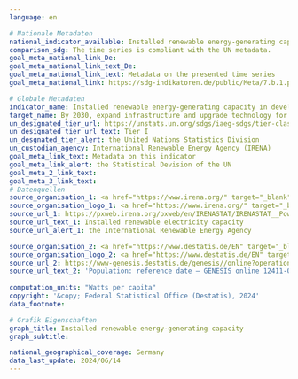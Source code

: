 ```yaml
---
language: en    

# Nationale Metadaten    
national_indicator_available: Installed renewable energy-generating capacity    
comparison_sdg: The time series is compliant with the UN metadata.    
goal_meta_national_link_De: 
goal_meta_national_link_text_De: 
goal_meta_national_link_text: Metadata on the presented time series
goal_meta_national_link: https://sdg-indikatoren.de/public/Meta/7.b.1.pdf    

# Globale Metadaten    
indicator_name: Installed renewable energy-generating capacity in developing and developed countries (in watts per capita)    
target_name: By 2030, expand infrastructure and upgrade technology for supplying modern and sustainable energy services for all in developing countries, in particular least developed countries, small island developing States and landlocked developing countries, in accordance with their respective programmes of support    
un_designated_tier_url: https://unstats.un.org/sdgs/iaeg-sdgs/tier-classification/    
un_designated_tier_url_text: Tier I    
un_desgnated_tier_alert: the United Nations Statistics Division    
un_custodian_agency: International Renewable Energy Agency (IRENA)    
goal_meta_link_text: Metadata on this indicator    
goal_meta_link_alert: the Statistical Devision of the UN    
goal_meta_2_link_text:     
goal_meta_3_link_text:         
# Datenquellen
source_organisation_1: <a href="https://www.irena.org/" target="_blank" onclick="return confirm_alert('the International Renewable Energy Agency','En');" title="Click here to go to the website of the organisation International Renewable Energy Agency."> International Renewable Energy Agency </a>
source_organisation_logo_1: <a href="https://www.irena.org/" target="_blank" onclick="return confirm_alert('the International Renewable Energy Agency','En');"><img src="https://sdg-indikatoren.de/public/OrgImgEn/irena.png" alt="Logo irena" style="height:60px; width:148px"/></a>
source_url_1: https://pxweb.irena.org/pxweb/en/IRENASTAT/IRENASTAT__Power%20Capacity%20and%20Generation/Country_ELECSTAT_2024_H1.px/
source_url_text_1: Installed renewable electricity capacity
source_url_alert_1: the International Renewable Energy Agency

source_organisation_2: <a href="https://www.destatis.de/EN" target="_blank" title="Click here to go to the website of the organisation Federal Statistical Office (Destatis)."> Federal Statistical Office (Destatis) </a>
source_organisation_logo_2: <a href="https://www.destatis.de/EN" target="_blank"><img src="https://sdg-indikatoren.de/public/OrgImgEn/destatis.png" alt="Logo destatis" style="height:60px; width:148px"/></a>
source_url_2: https://www-genesis.destatis.de/genesis//online?operation=table&code=12411-0006&bypass=true&language=en
source_url_text_2: 'Population: reference date – GENESIS online 12411-0006'
    
computation_units: "Watts per capita"    
copyright: '&copy; Federal Statistical Office (Destatis), 2024'    
data_footnote:     

# Grafik Eigenschaften    
graph_title: Installed renewable energy-generating capacity
graph_subtitle:     

national_geographical_coverage: Germany    
data_last_update: 2024/06/14    
---
```


<span></span>